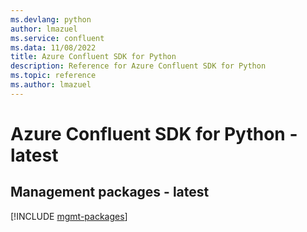 ```yaml
---
ms.devlang: python
author: lmazuel
ms.service: confluent
ms.data: 11/08/2022
title: Azure Confluent SDK for Python
description: Reference for Azure Confluent SDK for Python
ms.topic: reference
ms.author: lmazuel
---
```

# Azure Confluent SDK for Python - latest

## Management packages - latest
[!INCLUDE [mgmt-packages](confluent-mgmt-index.md)]